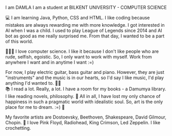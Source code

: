 I am DAMLA I am a student at BILKENT UNIVERSITY - COMPUTER SCIENCE 

💻 I am learning Java, Python, CSS and HTML. 
I like coding because mistakes are always rewarding me with more knowledge. I got interested in AI when I was a child. I used to play League of Legends since 2014 and AI bot as good as me really surprised me. From that day, I wanted to be a part of this world. 

👩🏻‍💻 I love computer science. I like it because I don't like people who are rude, selfish, egoistic. So, I only want to work with myself. Work from anywhere I want and in anytime I want :=)

For now, I play electric guitar, bass guitar and piano. However, they are just "instruments" and the music is in our hearts, so I'd say I like music, I'd play anything I'd wanted to. 🎹🎶  
📚 I read a lot. Really, a lot. I have a room for my books - a Damumya library. I like reading novels, philosophy. 📖
All in all, I have lost my only chance of happiness in such a pragmatic world with idealistic soul. So, art is the only place for me to dream. :=) 🌌

My favorite artists are Dostoevsky, Beethoven, Shakespeare, David Gilmour, Chopin. 💐 I love Pink Floyd, Radiohead, King Crimson, Led Zeppelin. 
I like crochetting. 
